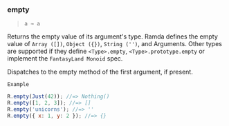 ### empty

> `a → a`

Returns the empty value of its argument's type. Ramda defines the empty value of `Array ([])`, `Object ({})`, `String ('')`, and Arguments. Other types are supported if they define `<Type>.empty`, `<Type>.prototype.empty` or implement the `FantasyLand Monoid` spec.

Dispatches to the empty method of the first argument, if present.

`Example`

```js
R.empty(Just(42)); //=> Nothing()
R.empty([1, 2, 3]); //=> []
R.empty('unicorns'); //=> ''
R.empty({ x: 1, y: 2 }); //=> {}
```
